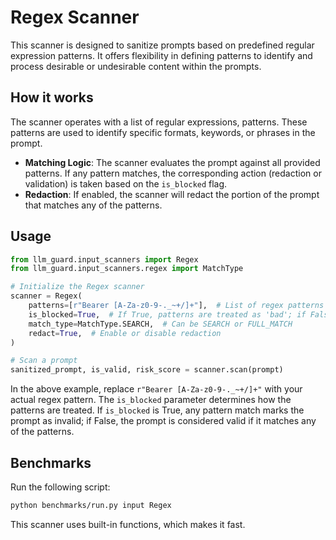 # Regex Scanner

This scanner is designed to sanitize prompts based on predefined regular expression patterns.
It offers flexibility in defining patterns to identify and process desirable or undesirable content within the prompts.

## How it works

The scanner operates with a list of regular expressions, patterns. These patterns are used to identify specific formats, keywords, or phrases in the prompt.

- **Matching Logic**: The scanner evaluates the prompt against all provided patterns. If any pattern matches, the corresponding action (redaction or validation) is taken based on the `is_blocked` flag.
- **Redaction**: If enabled, the scanner will redact the portion of the prompt that matches any of the patterns.

## Usage

```python
from llm_guard.input_scanners import Regex
from llm_guard.input_scanners.regex import MatchType

# Initialize the Regex scanner
scanner = Regex(
    patterns=[r"Bearer [A-Za-z0-9-._~+/]+"],  # List of regex patterns
    is_blocked=True,  # If True, patterns are treated as 'bad'; if False, as 'good'
    match_type=MatchType.SEARCH,  # Can be SEARCH or FULL_MATCH
    redact=True,  # Enable or disable redaction
)

# Scan a prompt
sanitized_prompt, is_valid, risk_score = scanner.scan(prompt)
```

In the above example, replace `r"Bearer [A-Za-z0-9-._~+/]+"` with your actual regex pattern.
The `is_blocked` parameter determines how the patterns are treated.
If `is_blocked` is True, any pattern match marks the prompt as invalid; if False, the prompt is considered valid if it matches any of the patterns.

## Benchmarks

Run the following script:

```sh
python benchmarks/run.py input Regex
```

This scanner uses built-in functions, which makes it fast.
